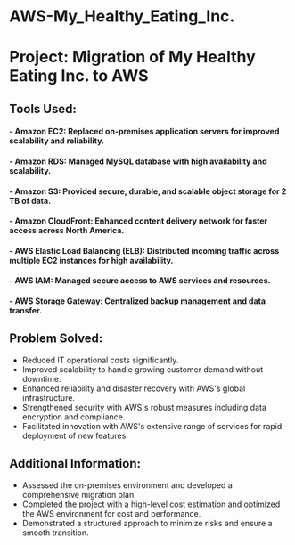 # AWS-My_Healthy_Eating_Inc.

# Project: Migration of My Healthy Eating Inc. to AWS

## Tools Used:

#### -  Amazon EC2: Replaced on-premises application servers for improved scalability and reliability.

#### - Amazon RDS: Managed MySQL database with high availability and scalability.

#### - Amazon S3: Provided secure, durable, and scalable object storage for 2 TB of data.

#### - Amazon CloudFront: Enhanced content delivery network for faster access across North America.

#### - AWS Elastic Load Balancing (ELB): Distributed incoming traffic across multiple EC2 instances for high availability.

#### - AWS IAM: Managed secure access to AWS services and resources.

#### - AWS Storage Gateway: Centralized backup management and data transfer.


## Problem Solved:

- Reduced IT operational costs significantly.
- Improved scalability to handle growing customer demand without downtime.
- Enhanced reliability and disaster recovery with AWS's global infrastructure.
- Strengthened security with AWS's robust measures including data encryption and compliance.
- Facilitated innovation with AWS's extensive range of services for rapid deployment of new features.


## Additional Information:

- Assessed the on-premises environment and developed a comprehensive migration plan.
- Completed the project with a high-level cost estimation and optimized the AWS environment for cost and performance.
- Demonstrated a structured approach to minimize risks and ensure a smooth transition.
